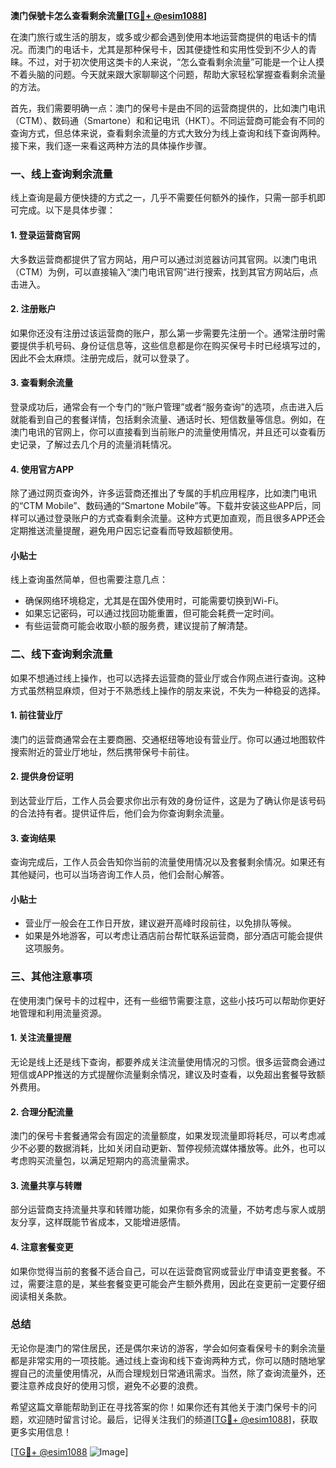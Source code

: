 **澳门保號卡怎么查看剩余流量[[TG💪+ @esim1088](https://t.me/s/esim1088)]**

在澳门旅行或生活的朋友，或多或少都会遇到使用本地运营商提供的电话卡的情况。而澳门的电话卡，尤其是那种保号卡，因其便捷性和实用性受到不少人的青睐。不过，对于初次使用这类卡的人来说，“怎么查看剩余流量”可能是一个让人摸不着头脑的问题。今天就来跟大家聊聊这个问题，帮助大家轻松掌握查看剩余流量的方法。

首先，我们需要明确一点：澳门的保号卡是由不同的运营商提供的，比如澳门电讯（CTM）、数码通（Smartone）和和记电讯（HKT）。不同运营商可能会有不同的查询方式，但总体来说，查看剩余流量的方式大致分为线上查询和线下查询两种。接下来，我们逐一来看这两种方法的具体操作步骤。

### **一、线上查询剩余流量**

线上查询是最方便快捷的方式之一，几乎不需要任何额外的操作，只需一部手机即可完成。以下是具体步骤：

#### **1. 登录运营商官网**
大多数运营商都提供了官方网站，用户可以通过浏览器访问其官网。以澳门电讯（CTM）为例，可以直接输入“澳门电讯官网”进行搜索，找到其官方网站后，点击进入。

#### **2. 注册账户**
如果你还没有注册过该运营商的账户，那么第一步需要先注册一个。通常注册时需要提供手机号码、身份证信息等，这些信息都是你在购买保号卡时已经填写过的，因此不会太麻烦。注册完成后，就可以登录了。

#### **3. 查看剩余流量**
登录成功后，通常会有一个专门的“账户管理”或者“服务查询”的选项，点击进入后就能看到自己的套餐详情，包括剩余流量、通话时长、短信数量等信息。例如，在澳门电讯的官网上，你可以直接看到当前账户的流量使用情况，并且还可以查看历史记录，了解过去几个月的流量消耗情况。

#### **4. 使用官方APP**
除了通过网页查询外，许多运营商还推出了专属的手机应用程序，比如澳门电讯的“CTM Mobile”、数码通的“Smartone Mobile”等。下载并安装这些APP后，同样可以通过登录账户的方式查看剩余流量。这种方式更加直观，而且很多APP还会定期推送流量提醒，避免用户因忘记查看而导致超额使用。

#### **小贴士**
线上查询虽然简单，但也需要注意几点：
- 确保网络环境稳定，尤其是在国外使用时，可能需要切换到Wi-Fi。
- 如果忘记密码，可以通过找回功能重置，但可能会耗费一定时间。
- 有些运营商可能会收取小额的服务费，建议提前了解清楚。

### **二、线下查询剩余流量**

如果不想通过线上操作，也可以选择去运营商的营业厅或合作网点进行查询。这种方式虽然稍显麻烦，但对于不熟悉线上操作的朋友来说，不失为一种稳妥的选择。

#### **1. 前往营业厅**
澳门的运营商通常会在主要商圈、交通枢纽等地设有营业厅。你可以通过地图软件搜索附近的营业厅地址，然后携带保号卡前往。

#### **2. 提供身份证明**
到达营业厅后，工作人员会要求你出示有效的身份证件，这是为了确认你是该号码的合法持有者。提供证件后，他们会为你查询剩余流量。

#### **3. 查询结果**
查询完成后，工作人员会告知你当前的流量使用情况以及套餐剩余情况。如果还有其他疑问，也可以当场咨询工作人员，他们会耐心解答。

#### **小贴士**
- 营业厅一般会在工作日开放，建议避开高峰时段前往，以免排队等候。
- 如果是外地游客，可以考虑让酒店前台帮忙联系运营商，部分酒店可能会提供这项服务。

### **三、其他注意事项**

在使用澳门保号卡的过程中，还有一些细节需要注意，这些小技巧可以帮助你更好地管理和利用流量资源。

#### **1. 关注流量提醒**
无论是线上还是线下查询，都要养成关注流量使用情况的习惯。很多运营商会通过短信或APP推送的方式提醒你流量剩余情况，建议及时查看，以免超出套餐导致额外费用。

#### **2. 合理分配流量**
澳门的保号卡套餐通常会有固定的流量额度，如果发现流量即将耗尽，可以考虑减少不必要的数据消耗，比如关闭自动更新、暂停视频流媒体播放等。此外，也可以考虑购买流量包，以满足短期内的高流量需求。

#### **3. 流量共享与转赠**
部分运营商支持流量共享和转赠功能，如果你有多余的流量，不妨考虑与家人或朋友分享，这样既能节省成本，又能增进感情。

#### **4. 注意套餐变更**
如果你觉得当前的套餐不适合自己，可以在运营商官网或营业厅申请变更套餐。不过，需要注意的是，某些套餐变更可能会产生额外费用，因此在变更前一定要仔细阅读相关条款。

### **总结**

无论你是澳门的常住居民，还是偶尔来访的游客，学会如何查看保号卡的剩余流量都是非常实用的一项技能。通过线上查询和线下查询两种方式，你可以随时随地掌握自己的流量使用情况，从而合理规划日常通讯需求。当然，除了查询流量外，还要注意养成良好的使用习惯，避免不必要的浪费。

希望这篇文章能帮助到正在寻找答案的你！如果你还有其他关于澳门保号卡的问题，欢迎随时留言讨论。最后，记得关注我们的频道[[TG💪+ @esim1088](https://t.me/s/esim1088)]，获取更多实用信息！

[[TG💪+ @esim1088](https://t.me/s/esim1088) ![Image](https://i.postimg.cc/4NQfJmqS/Snipaste-2025-05-13-00-14-12.png)]